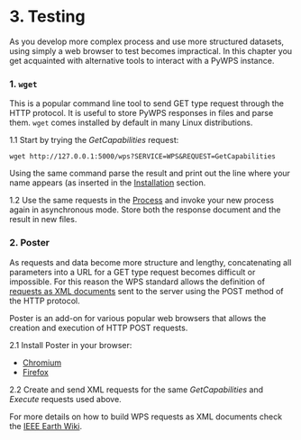 # 3. Testing

As you develop more complex process and use more structured datasets, using simply a web browser to test becomes impractical. In this chapter you get acquainted with alternative tools to interact with a PyWPS instance.

### 1. `wget` 

This is a popular command line tool to send GET type request through the HTTP protocol. It is useful to store PyWPS responses in files and parse them. `wget` comes installed by default in many Linux distributions.

1.1 Start by trying the *GetCapabilities* request:

`wget http://127.0.0.1:5000/wps?SERVICE=WPS&REQUEST=GetCapabilities`

Using the same command parse the result and print out the line where your name appears (as inserted in the [Installation](01-Installation.md) section.

1.2 Use the same requests in the [Process](02-Process.md) and invoke your new process again in asynchronous mode. Store both the response document and the result in new files.

### 2. Poster

As requests and data become more structure and lengthy, concatenating all parameters into a URL for a GET type request becomes difficult or impossible. For this reason the WPS standard allows the definition of [requests as XML documents](http://geoprocessing.info/wpsdoc/1x0ExecutePOST) sent to the server using the POST method of the HTTP protocol.

Poster is an add-on for various popular web browsers that allows the creation and execution of HTTP POST requests. 

2.1 Install Poster in your browser: 

 - [Chromium](https://chrome.google.com/webstore/detail/chrome-poster/cdjfedloinmbppobahmonnjigpmlajcd)
 - [Firefox](https://addons.mozilla.org/en-US/firefox/addon/poster/)

2.2 Create and send XML requests for the same *GetCapabilities* and *Execute* requests used above.  

For more details on how to build WPS requests as XML documents check the [IEEE Earth Wiki](http://wiki.ieee-earth.org/Documents/GEOSS_Tutorials/GEOSS_Provider_Tutorials/Web_Processing_Service_Tutorial_for_GEOSS_Providers/Section_2%3a_Introduction_to_WPS).


